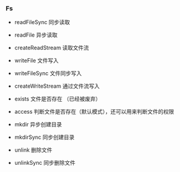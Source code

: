 ### Fs

- readFileSync 同步读取
- readFile 异步读取
- createReadStream 读取文件流
- writeFile 文件写入
- writeFileSync 文件同步写入

- createWriteStream 通过文件流写入

- exists  文件是否存在 （已经被废弃）
- access  判断文件是否存在（默认模式），还可以用来判断文件的权限

- mkdir 异步创建目录
- mkdirSync 同步创建目录

- unlink 删除文件
- unlinkSync 同步删除文件